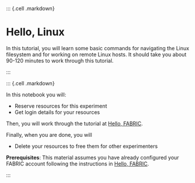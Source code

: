 ::: {.cell .markdown}

# Hello, Linux

In this tutorial, you will learn some basic commands for navigating the Linux filesystem and for working on remote Linux hosts. It should take you about 90-120 minutes to work through this tutorial.

:::


::: {.cell .markdown}

In this notebook you will:

* Reserve resources for this experiment
* Get login details for your resources

Then, you will work through the tutorial at [Hello, FABRIC](https://teaching-on-testbeds.github.io/hello-linux/index-fabric).

Finally, when you are done, you will 

* Delete your resources to free them for other experimenters

**Prerequisites**: This material assumes you have already configured your FABRIC account following the instructions in [Hello, FABRIC](https://teaching-on-testbeds.github.io/hello-fabric/).

:::
